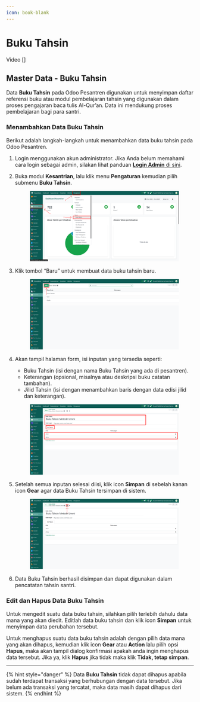 ```yaml
---
icon: book-blank
---
```


# Buku Tahsin

Video \[]

## Master Data - Buku Tahsin

Data **Buku Tahsin** pada Odoo Pesantren digunakan untuk menyimpan daftar referensi buku atau modul pembelajaran tahsin yang digunakan dalam proses pengajaran baca tulis Al-Qur’an. Data ini mendukung proses pembelajaran bagi para santri.

### Menambahkan Data Buku Tahsin

Berikut adalah langkah-langkah untuk menambahkan data buku tahsin pada Odoo Pesantren.

1. Login menggunakan akun administrator. Jika Anda belum memahami cara login sebagai admin, silakan lihat panduan [**Login Admin** di sini](../../../panduan-login/login-admin.md).
2.  Buka modul **Kesantrian**, lalu klik menu **Pengaturan** kemudian pilih submenu **Buku Tahsin**.

    <figure><img src="../../../.gitbook/assets/images-153.png" alt=""><figcaption></figcaption></figure>


3.  Klik tombol “Baru” untuk membuat data buku tahsin baru.

    <figure><img src="../../../.gitbook/assets/images-154.png" alt=""><figcaption></figcaption></figure>


4.  Akan tampil halaman form, isi inputan yang tersedia seperti:

    * Buku Tahsin (isi dengan nama Buku Tahsin yang ada di pesantren).
    * Keterangan (opsional, misalnya atau deskripsi buku catatan tambahan).
    * Jilid Tahsin (isi dengan menambahkan baris dengan data edisi jilid dan keterangan).

    <figure><img src="../../../.gitbook/assets/images-155.png" alt=""><figcaption></figcaption></figure>


5.  Setelah semua inputan selesai diisi, klik icon **Simpan** di sebelah kanan icon **Gear** agar data Buku Tahsin tersimpan di sistem.

    <figure><img src="../../../.gitbook/assets/images-156.png" alt=""><figcaption></figcaption></figure>


6. Data Buku Tahsin berhasil disimpan dan dapat digunakan dalam pencatatan tahsin santri.

### Edit dan Hapus Data Buku Tahsin

Untuk mengedit suatu data buku tahsin, silahkan pilih terlebih dahulu data mana yang akan diedit. Editlah data buku tahsin dan klik icon **Simpan** untuk menyimpan data perubahan tersebut.

Untuk menghapus suatu data buku tahsin adalah dengan pilih data mana yang akan dihapus, kemudian klik icon **Gear** atau **Action** lalu pilih opsi **Hapus**, maka akan tampil dialog konfirmasi apakah anda ingin menghapus data tersebut. Jika ya, klik **Hapus** jika tidak maka klik **Tidak, tetap simpan**.

***

{% hint style="danger" %}
Data **Buku Tahsin** tidak dapat dihapus apabila sudah terdapat transaksi yang berhubungan dengan data tersebut. Jika belum ada transaksi yang tercatat, maka data masih dapat dihapus dari sistem.
{% endhint %}
